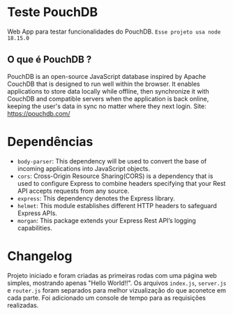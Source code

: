 # Teste PouchDB

Web App para testar funcionalidades do PouchDB.
`Esse projeto usa node 18.15.0`

## O que é PouchDB ?
PouchDB is an open-source JavaScript database inspired by Apache CouchDB that is designed to run well within the browser.
It enables applications to store data locally while offline, then synchronize it with CouchDB and compatible servers when the application is back online, keeping the user's data in sync no matter where they next login.
Site: https://pouchdb.com/

# Dependências

 - `body-parser`: This dependency will be used to convert the base of incoming applications into JavaScript objects.
 - `cors`: Cross-Origin Resource Sharing(CORS) is a dependency that is used to configure Express to combine headers specifying that your Rest API accepts requests from any source. 
 - `express`: This dependency denotes the Express library.
 - `helmet`: This module establishes different HTTP headers to safeguard Express APIs.
 - `morgan`: This package extends your Express Rest API’s logging capabilities.

# Changelog

Projeto iniciado e foram criadas as primeiras rodas com uma página web simples, mostrando apenas "Hello World!!".
Os arquivos `index.js`, `server.js` e `router.js` foram separados para melhor vizualização do que aconetce em cada parte.
Foi adicionado um console de tempo para as requisições realizadas.
